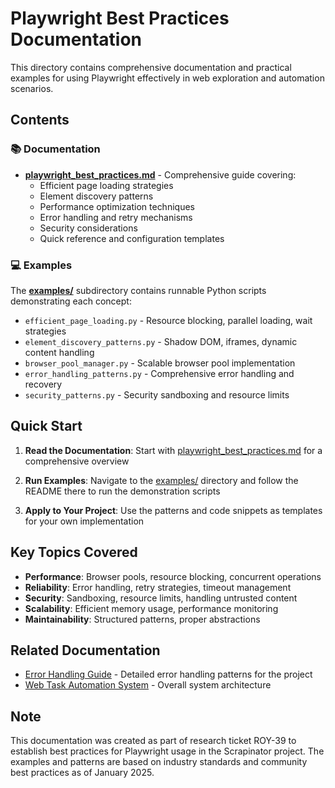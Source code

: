 # Playwright Best Practices Documentation

This directory contains comprehensive documentation and practical examples for using Playwright effectively in web exploration and automation scenarios.

## Contents

### 📚 Documentation

- **[playwright_best_practices.md](./playwright_best_practices.md)** - Comprehensive guide covering:
  - Efficient page loading strategies
  - Element discovery patterns
  - Performance optimization techniques
  - Error handling and retry mechanisms
  - Security considerations
  - Quick reference and configuration templates

### 💻 Examples

The **[examples/](./examples/)** subdirectory contains runnable Python scripts demonstrating each concept:

- `efficient_page_loading.py` - Resource blocking, parallel loading, wait strategies
- `element_discovery_patterns.py` - Shadow DOM, iframes, dynamic content handling
- `browser_pool_manager.py` - Scalable browser pool implementation
- `error_handling_patterns.py` - Comprehensive error handling and recovery
- `security_patterns.py` - Security sandboxing and resource limits

## Quick Start

1. **Read the Documentation**: Start with [playwright_best_practices.md](./playwright_best_practices.md) for a comprehensive overview

2. **Run Examples**: Navigate to the [examples/](./examples/) directory and follow the README there to run the demonstration scripts

3. **Apply to Your Project**: Use the patterns and code snippets as templates for your own implementation

## Key Topics Covered

- **Performance**: Browser pools, resource blocking, concurrent operations
- **Reliability**: Error handling, retry strategies, timeout management
- **Security**: Sandboxing, resource limits, handling untrusted content
- **Scalability**: Efficient memory usage, performance monitoring
- **Maintainability**: Structured patterns, proper abstractions

## Related Documentation

- [Error Handling Guide](../error_handling.md) - Detailed error handling patterns for the project
- [Web Task Automation System](../web_task_automation_system.md) - Overall system architecture

## Note

This documentation was created as part of research ticket ROY-39 to establish best practices for Playwright usage in the Scrapinator project. The examples and patterns are based on industry standards and community best practices as of January 2025.